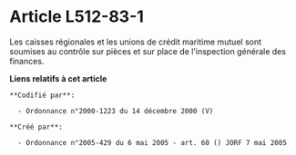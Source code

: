 # Article L512-83-1

Les caisses régionales et les unions de crédit maritime mutuel sont soumises au contrôle sur pièces et sur place de
l'inspection générale des finances.

**Liens relatifs à cet article**

	**Codifié par**:

	  - Ordonnance n°2000-1223 du 14 décembre 2000 (V)

	**Créé par**:

	  - Ordonnance n°2005-429 du 6 mai 2005 - art. 60 () JORF 7 mai 2005
